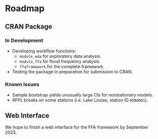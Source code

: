 # Roadmap

## CRAN Package

### In Development

- Developing workflow functions:
    - `module_eda` for exploratory data analysis.
    - `module_ffa` for flood frequency analysis.
    - `ffaframework` for the complete framework.
- Testing the package in preparation for submission to CRAN.

### Known Issues

- Sample bootstrap yields unusually large CIs for nonstationary models.
- RFPL breaks on some stations (i.e. Lake Louise, station ID `05BA001`).

## Web Interface

We hope to finish a web interface for the FFA framework by September 2025.
